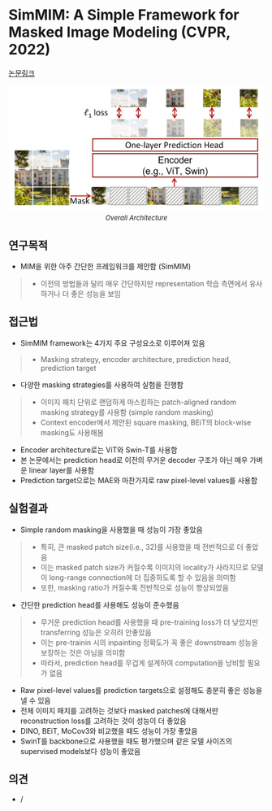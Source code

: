 # SimMIM: A Simple Framework for Masked Image Modeling (CVPR, 2022)

[논문링크](https://openaccess.thecvf.com/content/CVPR2022/html/Xie_SimMIM_A_Simple_Framework_for_Masked_Image_Modeling_CVPR_2022_paper.html)

<p align="center">
    <img width="600" alt='fig1' src="./img/05_20_01.png?raw=true"></br>
    <em><font size=2>Overall Architecture</font></em>
</p>

## 연구목적
- MIM을 위한 아주 간단한 프레임워크를 제안함 (SimMIM)
> - 이전의 방법들과 달리 매우 간단하지만 representation 학습 측면에서 유사하거나 더 좋은 성능을 보임

## 접근법
- SimMIM framework는 4가지 주요 구성요소로 이루어져 있음
> - Masking strategy, encoder architecture, prediction head, prediction target
- 다양한 masking strategies를 사용하여 실험을 진행함
> - 이미지 패치 단위로 랜덤하게 마스킹하는 patch-aligned random masking strategy를 사용함 (simple random masking)
> - Context encoder에서 제안된 square masking, BEiT의 block-wise masking도 사용해봄
- Encoder architecture로는 ViT와 Swin-T를 사용함
- 본 논문에서는 prediction head로 이전의 무거운 decoder 구조가 아닌 매우 가벼운 linear layer를 사용함
- Prediction target으로는 MAE와 마찬가지로 raw pixel-level values를 사용함

## 실험결과
- Simple random masking을 사용했을 때 성능이 가장 좋았음
> - 특히, 큰 masked patch size(i.e., 32)를 사용했을 때 전반적으로 더 좋았음
> - 이는 masked patch size가 커질수록 이미지의 locality가 사라지므로 모델이 long-range connection에 더 집중하도록 할 수 있음을 의미함
> - 또한, masking ratio가 커질수록 전반적으로 성능이 향상되었음
- 간단한 prediction head를 사용해도 성능이 준수했음
> - 무거운 prediction head를 사용했을 때 pre-training loss가 더 낮았지만 transferring 성능은 오히려 안좋았음
> - 이는 pre-trainin 시의 inpainting 정확도가 꼭 좋은 downstream 성능을 보장하는 것은 아님을 의미함
> - 따라서, prediction head를 무겁게 설계하여 computation을 낭비할 필요가 없음  
- Raw pixel-level values를 prediction targets으로 설정해도 충분히 좋은 성능을 낼 수 있음
- 전체 이미지 패치를 고려하는 것보다 masked patches에 대해서만 reconstruction loss를 고려하는 것이 성능이 더 좋았음
- DINO, BEiT, MoCov3와 비교했을 때도 성능이 가장 좋았음
- SwinT를 backbone으로 사용했을 때도 평가했으며 같은 모델 사이즈의 supervised models보다 성능이 좋았음

## 의견
- /